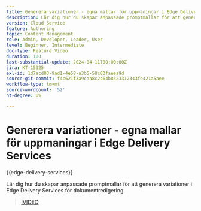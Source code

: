 ```yaml
---
title: Generera variationer - egna mallar för uppmaningar i Edge Delivery Services
description: Lär dig hur du skapar anpassade promptmallar för att generera variationer i Edge Delivery Services för dokumentredigering.
version: Cloud Service
feature: Authoring
topic: Content Management
role: Admin, Developer, Leader, User
level: Beginner, Intermediate
doc-type: Feature Video
duration: 100
last-substantial-update: 2024-04-11T00:00:00Z
jira: KT-15325
exl-id: 1d7acd03-9ad1-4e58-a3b5-58c03faeea9d
source-git-commit: f4c621f3a9caa8c2c64b8323312343fe421a5aee
workflow-type: tm+mt
source-wordcount: '52'
ht-degree: 0%

---
```


# Generera variationer - egna mallar för uppmaningar i Edge Delivery Services

{{edge-delivery-services}}

Lär dig hur du skapar anpassade promptmallar för att generera variationer i Edge Delivery Services för dokumentredigering.

>[!VIDEO](https://video.tv.adobe.com/v/3428316/?learn=on)


